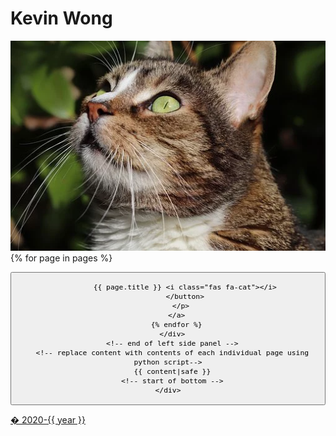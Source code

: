 <!DOCTYPE html>
<html lang="en">

<head>
  <meta charset="UTF-8" />
  <meta name="viewport" content="width=device-width, initial-scale=1.0" />
  <link rel="stylesheet" href="https://maxcdn.bootstrapcdn.com/bootstrap/4.0.0/css/bootstrap.min.css"
    integrity="sha384-Gn5384xqQ1aoWXA+058RXPxPg6fy4IWvTNh0E263XmFcJlSAwiGgFAW/dAiS6JXm" crossorigin="anonymous" />
  <link href="https://cdnjs.cloudflare.com/ajax/libs/font-awesome/5.12.1/css/all.css" rel="stylesheet" />
  <link rel="stylesheet" href="../static/styles.css" />
  <link href="https://fonts.googleapis.com/css?family=Baloo+Da+2|Fredoka+One&display=swap" rel="stylesheet" />
  <title>{{ title }}</title>
</head>

<body>
  <div class="container">
    <div class="row">
      <div class="rounded-lg strikingbackground col min_height">
        <h1 class="text-center">Kevin Wong</h1>
        <img src="../static/pic1.jpg" class="img-fluid img-thumbnail catleft" />
        {% for page in pages %}
        <a href="{{ page.title }}">
          <p>
            <button type="button" class="btn buttoncss 
            {% if page.title == title  %}
            active
            {% else %}
            pass
            {% endif %}
            ">

            {{ page.title }} <i class="fas fa-cat"></i>
            </button>
          </p>
        </a>
        {% endfor %}
      </div>
      <!-- end of left side panel -->
      <!-- replace content with contents of each individual page using python script-->
      {{ content|safe }}
      <!-- start of bottom -->
    </div>
  </div>
</body>

<script src="https://code.jquery.com/jquery-3.2.1.slim.min.js"
  integrity="sha384-KJ3o2DKtIkvYIK3UENzmM7KCkRr/rE9/Qpg6aAZGJwFDMVNA/GpGFF93hXpG5KkN" crossorigin="anonymous"></script>
<script src="https://cdnjs.cloudflare.com/ajax/libs/popper.js/1.12.9/umd/popper.min.js"
  integrity="sha384-ApNbgh9B+Y1QKtv3Rn7W3mgPxhU9K/ScQsAP7hUibX39j7fakFPskvXusvfa0b4Q" crossorigin="anonymous"></script>
<script src="https://maxcdn.bootstrapcdn.com/bootstrap/4.0.0/js/bootstrap.min.js"
  integrity="sha384-JZR6Spejh4U02d8jOt6vLEHfe/JQGiRRSQQxSfFWpi1MquVdAyjUar5+76PVCmYl" crossorigin="anonymous"></script>
<p class="buttoncss">� 2020-{{ year }}</p>

</html>